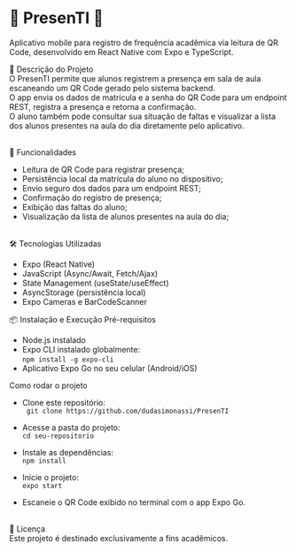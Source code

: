 # 📲 PresenTI 📲 
Aplicativo mobile para registro de frequência acadêmica via leitura de QR Code, desenvolvido em React Native com Expo e TypeScript.

📌 Descrição do Projeto <br>
O PresenTI permite que alunos registrem a presença em sala de aula escaneando um QR Code gerado pelo sistema backend. <br>
O app envia os dados de matrícula e a senha do QR Code para um endpoint REST, registra a presença e retorna a confirmação. <br>
O aluno também pode consultar sua situação de faltas e visualizar a lista dos alunos presentes na aula do dia diretamente pelo aplicativo. <br> <br>

🚀 Funcionalidades <br>
- Leitura de QR Code para registrar presença; <br> 
- Persistência local da matrícula do aluno no dispositivo; <br>
- Envio seguro dos dados para um endpoint REST; <br>
- Confirmação do registro de presença; <br>
- Exibição das faltas do aluno; <br>
- Visualização da lista de alunos presentes na aula do dia; <br> <br>


🛠️ Tecnologias Utilizadas <br>
- Expo (React Native) <br>
- JavaScript (Async/Await, Fetch/Ajax) <br>
- State Management (useState/useEffect) <br>
- AsyncStorage (persistência local) <br>
- Expo Cameras e BarCodeScanner <br>

📦 Instalação e Execução
Pré-requisitos
- Node.js instalado
- Expo CLI instalado globalmente: <br> 
``` npm install -g expo-cli ``` <br> 
- Aplicativo Expo Go no seu celular (Android/iOS)

Como rodar o projeto
- Clone este repositório: <br> 
``` git clone https://github.com/dudasimonassi/PresenTI``` <br>

- Acesse a pasta do projeto: <br> 
``` cd seu-repositorio ``` <br>

- Instale as dependências: <br> 
``` npm install ``` <br> 

- Inicie o projeto: <br>
``` expo start ``` <br>

- Escaneie o QR Code exibido no terminal com o app Expo Go. <br> <br>

📄 Licença <br>
Este projeto é destinado exclusivamente a fins acadêmicos.

